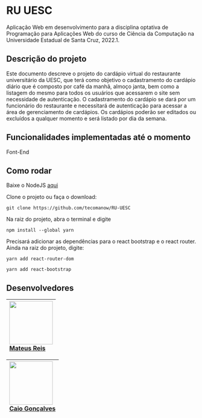 # RU UESC
Aplicação Web em desenvolvimento para a disciplina optativa de Programação para Aplicações Web do curso de Ciência da Computação na Universidade Estadual de Santa Cruz, 2022.1.

## Descrição do projeto

Este documento descreve o projeto do cardápio virtual do restaurante universitário da UESC, que terá como objetivo o cadastramento do cardápio diário que é composto por café da manhã, almoço janta, bem como a listagem do mesmo para todos os usuários que acessarem o site sem necessidade de autenticação. O cadastramento do cardápio se dará por um funcionário do restaurante e necessitará de autenticação para acessar a área de gerenciamento de cardápios. Os cardápios poderão ser editados ou excluídos a qualquer momento e será listado por dia da semana.

## Funcionalidades implementadas até o momento

Font-End

## Como rodar

Baixe o NodeJS <a href="https://nodejs.org/en/download/">aqui</a>

Clone o projeto ou faça o download: 

```
git clone https://github.com/tecomanow/RU-UESC
```

Na raiz do projeto, abra o terminal e digite 

```
npm install --global yarn
```

Precisará adicionar as dependências para o react bootstrap e o react router. Ainda na raiz do projeto, digite:

```
yarn add react-router-dom
```

```
yarn add react-bootstrap
```


## Desenvolvedores

| <img src="https://avatars.githubusercontent.com/u/51213060?v=4" width=115><br>[Mateus Reis](https://github.com/tecomanow) |
| :----------------------------------------------------------- |

| <img src="https://avatars.githubusercontent.com/u/77169010?v=4" width=115><br>[Caio Gonçalves](https://github.com/caiopngoncalves) |
| :----------------------------------------------------------- |
